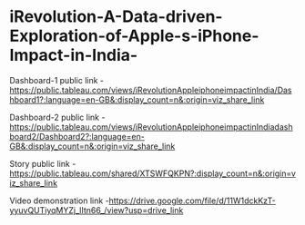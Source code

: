 # iRevolution-A-Data-driven-Exploration-of-Apple-s-iPhone-Impact-in-India-

Dashboard-1 public link -https://public.tableau.com/views/iRevolutionAppleiphoneimpactinIndia/Dashboard1?:language=en-GB&:display_count=n&:origin=viz_share_link

Dashboard-2 public link -https://public.tableau.com/views/iRevolutionAppleiphoneimpactinIndiadashboard2/Dashboard2?:language=en-GB&:display_count=n&:origin=viz_share_link

Story public link -https://public.tableau.com/shared/XTSWFQKPN?:display_count=n&:origin=viz_share_link

Video demonstration link -https://drive.google.com/file/d/11W1dckKzT-yyuvQUTiyqMYZj_lItn66_/view?usp=drive_link
